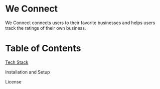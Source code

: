 <h1>We Connect</h1>
<p>We Connect connects users to their favorite businesses and helps users track the ratings of their own business.</p>
<h1>Table of Contents</h1>
<a href="#"><p>Tech Stack</p></a>
<a><p>Installation and Setup</p></a>
<a><p>License</p></a>
